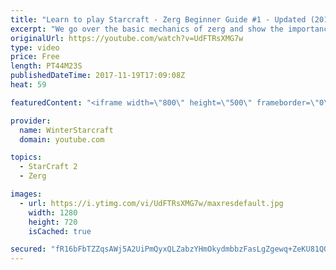 ```yaml
---
title: "Learn to play Starcraft - Zerg Beginner Guide #1 - Updated (2017)"
excerpt: "We go over the basic mechanics of zerg and show the importance of understanding at least some of what your opponent is doing.  This guide is meant for players with an understanding of the objectives of starcraft but without any strong direction or gameplan, especially for each specific race! -- Watch"
originalUrl: https://youtube.com/watch?v=UdFTRsXMG7w
type: video
price: Free
length: PT44M23S
publishedDateTime: 2017-11-19T17:09:08Z
heat: 59

featuredContent: "<iframe width=\"800\" height=\"500\" frameborder=\"0\" src=\"https://www.youtube.com/embed/UdFTRsXMG7w\" allow=\"accelerometer; autoplay; encrypted-media; gyroscope; picture-in-picture\" allowfullscreen></iframe>"

provider:
  name: WinterStarcraft
  domain: youtube.com

topics:
  - StarCraft 2
  - Zerg

images:
  - url: https://i.ytimg.com/vi/UdFTRsXMG7w/maxresdefault.jpg
    width: 1280
    height: 720
    isCached: true

secured: "fR16bFbTZZqsAWj5A2UiPmQyxQLZabzYHmOkydmbbzFasLgZgewq+ZeKU81QQgF2f6eLWZiyP47a+hNdcOhksoZovMjgOCRUzqn9/NpqX8/PNE+cQCrRGSItgmDLWgsupZjkEwzkkJbFT1BMvOEiv2EqCTO4kyuhaXS1x+0/dlhIZZFXEZi8TxIvlURCObzE5P6i0WtKdMKzwyAKsOrNu6Vw5Uw99/G3hiP9KxfAscmERBemABR9610trv1WjScGyN48k8m7TtIOLgfKRBEpAWt9BQrXLyM7imdyKvCNJGTFjrGrg0wl3mSMWPO+2dtOS8cLdDicBYV9Wb4deF8IJhrbirRyaO09a29C96IxxKJGydCvy+GXsuuIA+qmoPxEtYd0xuXpCevVbXxK0+XW5IqwbgqTMFGQM7UWknGAd5k4Adfp2SyqFgBopZVXDgt5;+AXeGwzjjGEu3ls96dyiEw=="
---
```


